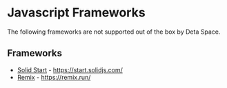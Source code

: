 # Javascript Frameworks

The following frameworks are not supported out of the box by Deta Space.

## Frameworks

- [Solid Start](./solid-start/) - https://start.solidjs.com/
- [Remix](./remix/) - https://remix.run/
